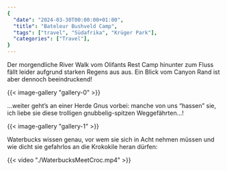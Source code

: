 ```yaml
---
{
  "date": "2024-03-30T00:00:00+01:00",
  "title": "Bateleur Bushveld Camp",
  "tags": ["travel", "Südafrika", "Krüger Park"],
  "categories": ["Travel"],
}
---
```


Der morgendliche River Walk vom Olifants Rest Camp hinunter zum Fluss fällt
leider aufgrund starken Regens aus aus. Ein Blick vom Canyon Rand ist aber
dennoch beeindruckend!

{{< image-gallery "gallery-0" >}}

…weiter geht’s an einer Herde Gnus vorbei: manche von uns “hassen” sie, ich
liebe sie diese trolligen gnubbelig-spitzen Weggefährten…!

{{< image-gallery "gallery-1" >}}

Waterbucks wissen genau, vor wem sie sich in Acht nehmen müssen und wie dicht sie gefahrlos an die Krokokile heran dürfen:

{{< video "./WaterbucksMeetCroc.mp4" >}}
